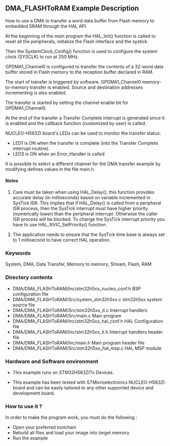 ## <b>DMA_FLASHToRAM Example Description</b>

How to use a DMA to transfer a word data buffer from Flash memory to embedded
SRAM through the HAL API.

At the beginning of the main program the HAL_Init() function is called to reset
all the peripherals, initialize the Flash interface and the systick.

Then the SystemClock_Config() function is used to configure the system
clock (SYSCLK) to run at 250 MHz.

GPDMA1_Channel0 is configured to transfer the contents of a 32-word data
buffer stored in Flash memory to the reception buffer declared in RAM.

The start of transfer is triggered by software. GPDMA1_Channel0 memory-to-memory
transfer is enabled. Source and destination addresses incrementing is also enabled.

The transfer is started by setting the channel enable bit for GPDMA1_Channel0.

At the end of the transfer a Transfer Complete interrupt is generated since it
is enabled and the callback function (customized by user) is called.

NUCLEO-H563ZI board's LEDs can be used to monitor the transfer status:

 - LED1 is ON when the transfer is complete (into the Transfer Complete interrupt
   routine).
 - LED3 is ON when an Error_Handler is called

It is possible to select a different channel for the DMA transfer
example by modifying defines values in the file main.h.

#### <b>Notes</b>

 1. Care must be taken when using HAL_Delay(), this function provides accurate delay (in milliseconds)
    based on variable incremented in SysTick ISR. This implies that if HAL_Delay() is called from
    a peripheral ISR process, then the SysTick interrupt must have higher priority (numerically lower)
    than the peripheral interrupt. Otherwise the caller ISR process will be blocked.
    To change the SysTick interrupt priority you have to use HAL_NVIC_SetPriority() function.

 2. The application needs to ensure that the SysTick time base is always set to 1 millisecond
    to have correct HAL operation.

### <b>Keywords</b>

System, DMA, Data Transfer, Memory to memory, Stream, Flash, RAM

### <b>Directory contents</b>

  - DMA/DMA_FLASHToRAM/Inc/stm32h5xx_nucleo_conf.h    BSP configuration file
  - DMA/DMA_FLASHToRAM/Src/system_stm32h5xx.c           stm32h5xx system source file
  - DMA/DMA_FLASHToRAM/Src/stm32h5xx_it.c               Interrupt handlers
  - DMA/DMA_FLASHToRAM/Src/main.c                       Main program
  - DMA/DMA_FLASHToRAM/Inc/stm32h5xx_hal_conf.h         HAL Configuration file
  - DMA/DMA_FLASHToRAM/Inc/stm32h5xx_it.h               Interrupt handlers header file
  - DMA/DMA_FLASHToRAM/Inc/main.h                       Main program header file
  - DMA/DMA_FLASHToRAM/Src/stm32h5xx_hal_msp.c          HAL MSP module


### <b>Hardware and Software environment</b>

  - This example runs on STM32H563ZITx Devices.

  - This example has been tested with STMicroelectronics NUCLEO-H563ZI
    board and can be easily tailored to any other supported device
    and development board.

### <b>How to use it ?</b>

In order to make the program work, you must do the following :

 - Open your preferred toolchain
 - Rebuild all files and load your image into target memory
 - Run the example
